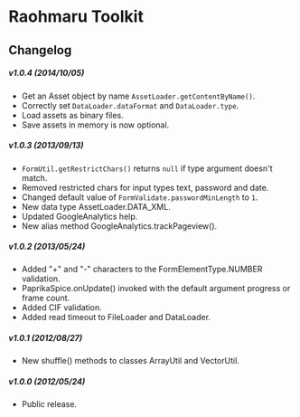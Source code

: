 ﻿Raohmaru Toolkit
================

Changelog
---------

##### v1.0.4 (2014/10/05)
* Get an Asset object by name `AssetLoader.getContentByName()`.
* Correctly set `DataLoader.dataFormat` and `DataLoader.type`.
* Load assets as binary files.
* Save assets in memory is now optional.

##### v1.0.3 (2013/09/13)
* `FormUtil.getRestrictChars()` returns `null` if type argument doesn't match.
* Removed restricted chars for input types text, password and date.
* Changed default value of `FormValidate.passwordMinLength` to `1`.
* New data type AssetLoader.DATA_XML.
* Updated GoogleAnalytics help.
* New alias method GoogleAnalytics.trackPageview().

##### v1.0.2 (2013/05/24)
* Added "+" and "-" characters to the FormElementType.NUMBER validation.
* PaprikaSpice.onUpdate() invoked with the default argument progress or frame count.
* Added CIF validation.
* Added read timeout to FileLoader and DataLoader.

##### v1.0.1 (2012/08/27)
* New shuffle() methods to classes ArrayUtil and VectorUtil.

##### v1.0.0 (2012/05/24)
* Public release.
